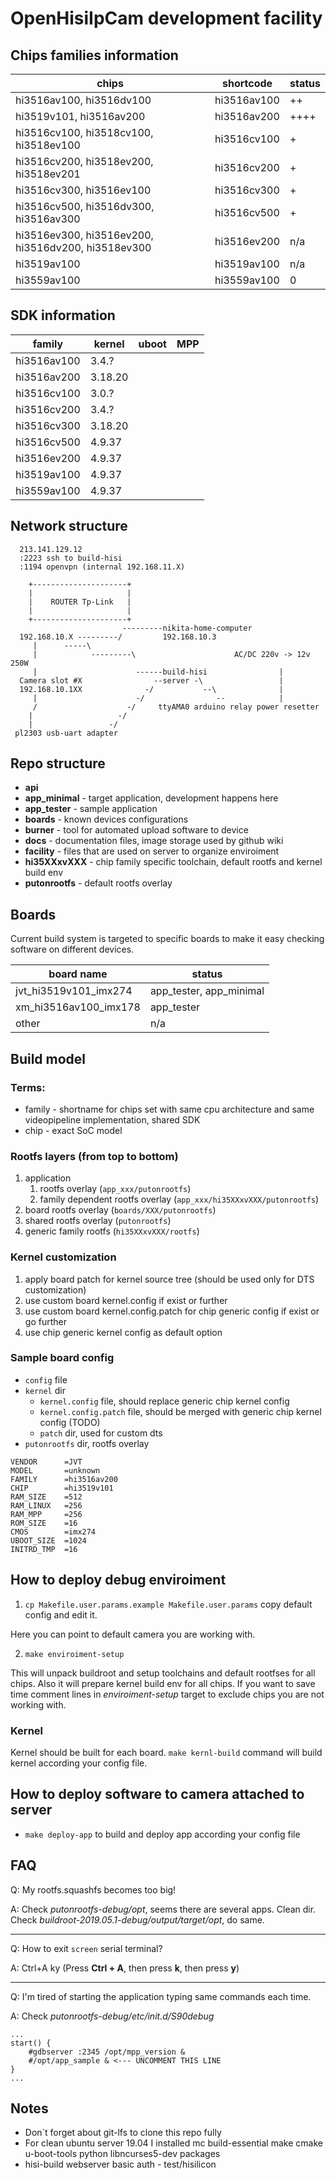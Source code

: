 # OpenHisiIpCam development facility

## Chips families information

| chips                                                 | shortcode     | status       |
|-------------------------------------------------------|---------------|--------------|
| hi3516av100, hi3516dv100                              | hi3516av100   | ++           |
| hi3519v101,  hi3516av200                              | hi3516av200   | ++++         |
| hi3516cv100, hi3518cv100, hi3518ev100                 | hi3516cv100   | +            |
| hi3516cv200, hi3518ev200, hi3518ev201                 | hi3516cv200   | +            |
| hi3516cv300, hi3516ev100                              | hi3516cv300   | +            |
| hi3516cv500, hi3516dv300, hi3516av300                 | hi3516cv500   | +            |
| hi3516ev300, hi3516ev200, hi3516dv200, hi3518ev300    | hi3516ev200   | n/a          |
| hi3519av100                                           | hi3519av100   | n/a          |
| hi3559av100                                           | hi3559av100   | 0            |

## SDK information

|family     |kernel |uboot  |MPP    |
|-----------|-------|-------|-------|
|hi3516av100|3.4.?  |       |
|hi3516av200|3.18.20|       |
|hi3516cv100|3.0.?  |       |
|hi3516cv200|3.4.?  |       |
|hi3516cv300|3.18.20|       |
|hi3516cv500|4.9.37 |       |
|hi3516ev200|4.9.37 |       |
|hi3519av100|4.9.37 |       |
|hi3559av100|4.9.37 |       |


## Network structure

```
  213.141.129.12                                                                   
  :2223 ssh to build-hisi                                                          
  :1194 openvpn (internal 192.168.11.X)                                            
                                                                                   
    +---------------------+                                                        
    |                     |                                                        
    |    ROUTER Tp-Link   |                                                        
    |                     |                                                        
    +---------------------+                                                        
                         ---------nikita-home-computer                             
  192.168.10.X ---------/         192.168.10.3                                     
     |      -----\                                                                 
     |            ---------\                      AC/DC 220v -> 12v 250W           
     |                      ------build-hisi                |                      
  Camera slot #X                --server -\                 |                      
  192.168.10.1XX              -/           --\              |                      
     |                      -/                --            |                      
     /                    -/     ttyAMA0 arduino relay power resetter              
    |                   -/                                                         
    |                 -/                                                           
 pl2303 usb-uart adapter                                                           
```

## Repo structure

* **api**
* **app_minimal** - target application, development happens here
* **app_tester** - sample application
* **boards** - known devices configurations
* **burner** - tool for automated upload software to device
* **docs** - documentation files, image storage used by github wiki
* **facility** - files that are used on server to organize enviroiment
* **hi35XXxvXXX** - chip family specific toolchain, default rootfs and kernel build env
* **putonrootfs** - default rootfs overlay

## Boards

Current build system is targeted to specific boards to make it easy checking software on different devices.

| board name            | status                  |
|-----------------------|-------------------------|
| jvt_hi3519v101_imx274 | app_tester, app_minimal |
| xm_hi3516av100_imx178 | app_tester              |
| other                 | n/a                     |

## Build model
### Terms:
* family - shortname for chips set with same cpu architecture and same videopipeline implementation, shared SDK
* chip - exact SoC model

### Rootfs layers (from top to bottom)

1. application
   1. rootfs overlay (```app_xxx/putonrootfs```)
   2. family dependent rootfs overlay (```app_xxx/hi35XXxvXXX/putonrootfs```)
2. board rootfs overlay (```boards/XXX/putonrootfs```)
3. shared rootfs overlay (```putonrootfs```)
4. generic family rootfs (```hi35XXxvXXX/rootfs```)

### Kernel customization

1. apply board patch for kernel source tree (should be used only for DTS customization)
2. use custom board kernel.config if exist or further
3. use custom board kernel.config.patch for chip generic config if exist or go further
2. use chip generic kernel config as default option

### Sample board config

* ```config``` file
* ```kernel``` dir
  * ```kernel.config``` file, should replace generic chip kernel config
  * ```kernel.config.patch``` file, should be merged with generic chip kernel config (TODO)
  * ```patch``` dir, used for custom dts
* ```putonrootfs``` dir, rootfs overlay

```
VENDOR      =JVT
MODEL       =unknown
FAMILY      =hi3516av200
CHIP        =hi3519v101
RAM_SIZE    =512
RAM_LINUX   =256
RAM_MPP     =256
ROM_SIZE    =16
CMOS        =imx274
UBOOT_SIZE  =1024
INITRD_TMP  =16
```


## How to deploy debug enviroiment

1. ```cp Makefile.user.params.example Makefile.user.params``` copy default config and edit it.

Here you can point to default camera you are working with.

2. ```make enviroiment-setup```

This will unpack buildroot and setup toolchains and default rootfses for all chips.
Also it will prepare kernel build env for all chips.
If you want to save time comment lines in *enviroiment-setup* target to exclude chips you are not working with.


### Kernel

Kernel should be built for each board. 
```make kernl-build``` command will build kernel according your config file.

## How to deploy software to camera attached to server
* ```make deploy-app``` to build and deploy app according your config file

## FAQ

Q: My rootfs.squashfs becomes too big!

A: Check *putonrootfs-debug/opt*, seems there are several apps. Clean dir. Check *buildroot-2019.05.1-debug/output/target/opt*, do same.

---

Q: How to exit ```screen``` serial terminal?

A: Ctrl+A ky (Press **Ctrl + A**, then press **k**, then press **y**)

---

Q: I'm tired of starting the application typing same commands each time.

A: Check *putonrootfs-debug/etc/init.d/S90debug*

```
...
start() {
    #gdbserver :2345 /opt/mpp_version &
    #/opt/app_sample & <--- UNCOMMENT THIS LINE
}
...
```

## Notes

* Don`t forget about git-lfs to clone this repo fully
* For clean ubuntu server 19.04 I installed mc build-essential make cmake u-boot-tools python libncurses5-dev packages
* hisi-build webserver basic auth - test/hisilicon


